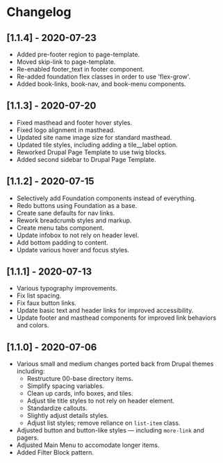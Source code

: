 # Changelog

## [1.1.4] - 2020-07-23
- Added pre-footer region to page-template.
- Moved skip-link to page-template.
- Re-enabled footer_text in footer component.
- Re-added foundation flex classes in order to use 'flex-grow'.
- Added book-links, book-nav, and book-menu components.

## [1.1.3] - 2020-07-20
- Fixed masthead and footer hover styles.
- Fixed logo alignment in masthead.
- Updated site name image size for standard masthead.
- Updated tile styles, including adding a tile__label option.
- Reworked Drupal Page Template to use twig blocks.
- Added second sidebar to Drupal Page Template.

## [1.1.2] - 2020-07-15
- Selectively add Foundation components instead of everything.
- Redo buttons using Foundation as a base.
- Create sane defaults for nav links.
- Rework breadcrumb styles and markup.
- Create menu tabs component.
- Update infobox to not rely on header level.
- Add bottom padding to content.
- Update various hover and focus styles.

## [1.1.1] - 2020-07-13
- Various typography improvements.
- Fix list spacing.
- Fix faux button links.
- Update basic text and header links for improved accessibility.
- Update footer and masthead components for improved link behaviors and colors.

## [1.1.0] - 2020-07-06
- Various small and medium changes ported back from Drupal themes including:
  - Restructure 00-base directory items.
  - Simplify spacing variables.
  - Clean up cards, info boxes, and tiles.
  - Adjust tile title styles to not rely on header element.
  - Standardize callouts.
  - Slightly adjust details styles.
  - Adjust list styles; remove reliance on `list-item` class.
- Adjusted button and button-like styles — including `more-link` and pagers.
- Adjusted Main Menu to accomodate longer items.
- Added Filter Block pattern.
